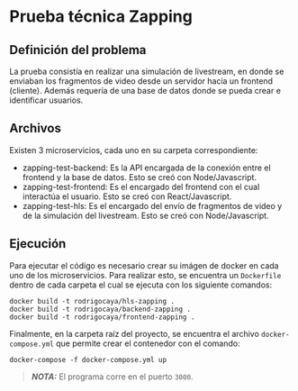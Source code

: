 # Prueba técnica Zapping

## Definición del problema
La prueba consistía en realizar una simulación de livestream, en donde se enviaban los fragmentos de video desde un servidor hacia un frontend (cliente). Además requería de una base de datos donde se pueda crear e identificar usuarios.

## Archivos
Existen 3 microservicios, cada uno en su carpeta correspondiente:
- zapping-test-backend: Es la API encargada de la conexión entre el frontend y la base de datos. Esto se creó con Node/Javascript.
- zapping-test-frontend: Es el encargado del frontend con el cual interactúa el usuario. Esto se creó con React/Javascript.
- zapping-test-hls: Es el encargado del envío de fragmentos de video y de la simulación del livestream. Esto se creó con Node/Javascript.

## Ejecución
Para ejecutar el código es necesario crear su imágen de docker en cada uno de los microservicios. Para realizar esto, se encuentra un ```Dockerfile``` dentro de cada carpeta el cual se ejecuta con los siguiente comandos:
```
docker build -t rodrigocaya/hls-zapping .
docker build -t rodrigocaya/backend-zapping .
docker build -t rodrigocaya/frontend-zapping . 
```

Finalmente, en la carpeta raíz del proyecto, se encuentra el archivo ```docker-compose.yml``` que permite crear el contenedor con el comando:
```
docker-compose -f docker-compose.yml up
```

> **_NOTA:_** El programa corre en el puerto ```3000```.
